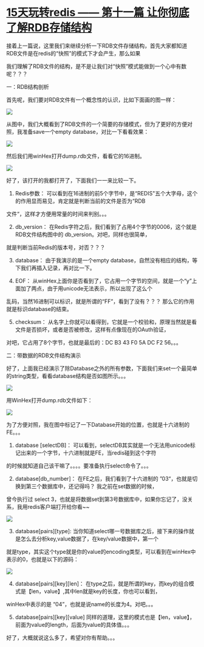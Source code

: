 # [15天玩转redis —— 第十一篇 让你彻底了解RDB存储结构][0]

接着上一篇说，这里我们来继续分析一下RDB文件存储结构，首先大家都知道RDB文件是在redis的“快照”的模式下才会产生，那么如果

我们理解了RDB文件的结构，是不是让我们对“快照”模式能做到一个心中有数呢？？？

一：RDB结构剖析

首先呢，我们要对RDB文件有一个概念性的认识，比如下面画的图一样：

![][1]

从图中，我们大概看到了RDB文件的一个简要的存储模式，但为了更好的方便对照，我准备save一个empty database，对比一下看看效果：

![][2]

然后我们用winHex打开dump.rdb文件，看看它的16进制。

![][3]

好了，该打开的我都打开了，下面我们一一来比较一下。

1. Redis参数： 可以看到在16进制的前5个字节中，是“REDIS"五个大字母，这个的作用显而易见，肯定就是判断当前的文件是否为“RDB

文件“，这样才方便用常量的时间来判别。。。

2. db_version： 在Redis字符之后，我们看到了占用4个字节的0006，这个就是RDB文件结构图中的 db_version。对吧，同样也很简单，

就是判断当前Redis的版本号，对否？？？

3. database： 由于我演示的是一个empty database，自然没有相应的结构，等下我们再插入记录，再对比一下。

4. EOF： 从winHex上面你是否看到了，它占用一个字节的空间，就是一个“y”上面加了两点，由于用unicode无法表示，所以出现了这么个

乱码，当然16进制可以标识，就是所谓的“FF”，看到了没有？？？ 那么它的作用就是标识database的结束。

5. checksum： 从名字上你就可以看得到，它就是一个校验和，原理当然就是看文件是否损坏，或者是否被修改，这样有点像现在的OAuth验证，

对吧，它占用了8个字节，也就是最后的：DC B3 43 F0 5A DC F2 56。。。

二：带数据的RDB文件结构演示

好了，上面我已经演示了除Database之外的所有参数，下面我们来set一个最简单的string类型，看看database结构是否如图所示。。。

![][4]

用WinHex打开dump.rdb文件如下：

![][5]

为了方便对照，我在图中标记了一下Database开始的位置，也就是十六进制的 FE。。。

1. database [selectDB]： 可以看到，selectDB其实就是一个无法用unicode标记出来的一个字节，十六进制就是FE，当redis碰到这个字符

的时候就知道自己该干嘛了。。。。要准备执行select命令了。。。

2. database[db_number]： 在FE之后，我们看到了十六进制的 ”03“，也就是切换到第三个数据库中，还记得吗？ 我之前在set数据的时候，

曾今执行过 select 3，也就是将数据set到第3号数据库中，如果你忘记了，没关系，我用redis客户端打开给你看~~

![][6]

3. database[pairs][type]: 当你知道select哪一号数据库之后，接下来的操作就是怎么去分析key,value数据了，在key/value数据中，第一个

就是type，其实这个type就是你的value的encoding类型，可以看到在winHex中表示的0，也就是以下的源码：

![][7]

4. database[pairs][key][len]： 在type之后，就是所谓的key，而key的组合模式是【len，value】,其中len就是key的长度，你也可以看到，

winHex中表示的是 “04”，也就是说name的长度为4。对吧。。。

5. database[pairs][key][value] 同样的道理，这里的模式也是【len，value】，前面为value的length，后面为value的具体值。。。

好了，大概就说这么多了，希望对你有帮助。。。 

[0]: http://www.cnblogs.com/huangxincheng/p/5074998.html
[1]: http://images2015.cnblogs.com/blog/214741/201512/214741-20151225090825265-774838214.png
[2]: http://images2015.cnblogs.com/blog/214741/201512/214741-20151225084940781-958180160.png
[3]: http://images2015.cnblogs.com/blog/214741/201512/214741-20151225085104406-1801847961.png
[4]: http://images2015.cnblogs.com/blog/214741/201512/214741-20151225091002577-647169687.png
[5]: http://images2015.cnblogs.com/blog/214741/201512/214741-20151225091328531-2017140132.png
[6]: http://images2015.cnblogs.com/blog/214741/201512/214741-20151225091946546-68722261.png
[7]: http://images2015.cnblogs.com/blog/214741/201512/214741-20151225092631093-1610408156.png